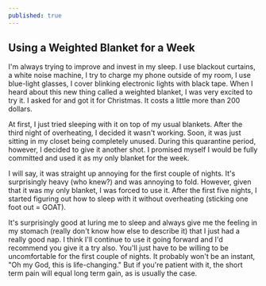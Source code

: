 ```yaml
---
published: true
---
```

## Using a Weighted Blanket for a Week

I'm always trying to improve and invest in my sleep. I use blackout curtains, a white noise machine, I try to charge my phone outside of my room, I use blue-light glasses, I cover blinking electronic lights with black tape. When I heard about this new thing called a weighted blanket, I was very excited to try it. I asked for and got it for Christmas. It costs a little more than 200 dollars.

At first, I just tried sleeping with it on top of my usual blankets. After the third night of overheating, I decided it wasn't working. Soon, it was just sitting in my closet being completely unused. During this quarantine period, however, I decided to give it another shot. I promised myself I would be fully committed and used it as my only blanket for the week.

I will say, it was straight up annoying for the first couple of nights. It's surprisingly heavy (who knew?) and was annoying to fold. However, given that it was my only blanket, I was forced to use it. After the first five nights, I started figuring out how to sleep with it without overheating (sticking one foot out = GOAT). 

It's surprisingly good at luring me to sleep and always give me the feeling in my stomach (really don't know how else to describe it) that I just had a really good nap. I think I'll continue to use it going forward and I'd recommend you give it a try also. You'll just have to be willing to be uncomfortable for the first couple of nights. It probably won't be an instant, "Oh my God, this is life-changing." But if you're patient with it, the short term pain will equal long term gain, as is usually the case.
